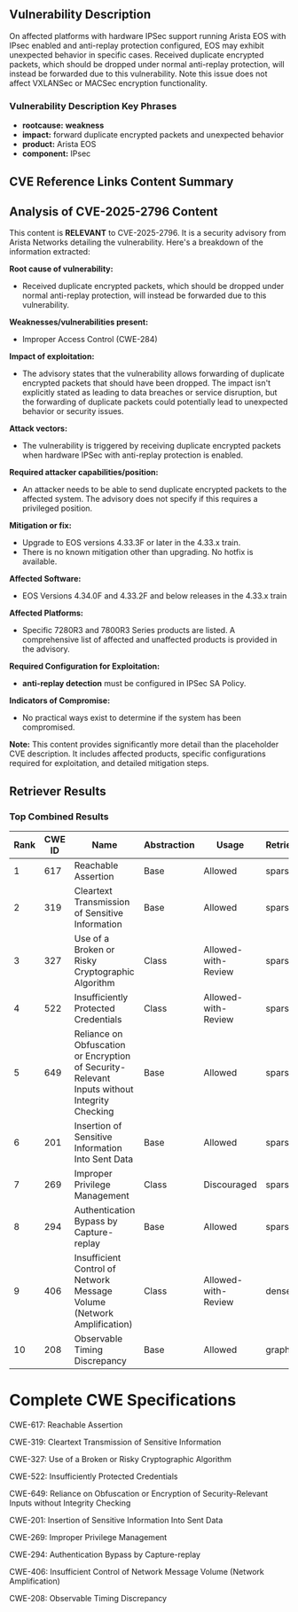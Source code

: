 ## Vulnerability Description
On affected platforms with hardware IPSec support running Arista EOS with IPsec enabled and anti-replay protection configured, EOS may exhibit unexpected behavior in specific cases. Received duplicate encrypted packets, which should be dropped under normal anti-replay protection, will instead be forwarded due to this vulnerability. Note this issue does not affect VXLANSec or MACSec encryption functionality.

### Vulnerability Description Key Phrases
- **rootcause:** **weakness**
- **impact:** forward duplicate encrypted packets and unexpected behavior
- **product:** Arista EOS
- **component:** IPsec

## CVE Reference Links Content Summary
## Analysis of CVE-2025-2796 Content

This content is **RELEVANT** to CVE-2025-2796. It is a security advisory from Arista Networks detailing the vulnerability. Here's a breakdown of the information extracted:

**Root cause of vulnerability:**

*   Received duplicate encrypted packets, which should be dropped under normal anti-replay protection, will instead be forwarded due to this vulnerability.

**Weaknesses/vulnerabilities present:**

*   Improper Access Control (CWE-284)

**Impact of exploitation:**

*   The advisory states that the vulnerability allows forwarding of duplicate encrypted packets that should have been dropped. The impact isn't explicitly stated as leading to data breaches or service disruption, but the forwarding of duplicate packets could potentially lead to unexpected behavior or security issues.

**Attack vectors:**

*   The vulnerability is triggered by receiving duplicate encrypted packets when hardware IPSec with anti-replay protection is enabled.

**Required attacker capabilities/position:**

*   An attacker needs to be able to send duplicate encrypted packets to the affected system. The advisory does not specify if this requires a privileged position.

**Mitigation or fix:**

*   Upgrade to EOS versions 4.33.3F or later in the 4.33.x train.
*   There is no known mitigation other than upgrading. No hotfix is available.

**Affected Software:**

*   EOS Versions 4.34.0F and 4.33.2F and below releases in the 4.33.x train

**Affected Platforms:**

*   Specific 7280R3 and 7800R3 Series products are listed. A comprehensive list of affected and unaffected products is provided in the advisory.

**Required Configuration for Exploitation:**

*   **anti-replay detection** must be configured in IPSec SA Policy.

**Indicators of Compromise:**

*   No practical ways exist to determine if the system has been compromised.

**Note:** This content provides significantly more detail than the placeholder CVE description. It includes affected products, specific configurations required for exploitation, and detailed mitigation steps.

## Retriever Results

### Top Combined Results

| Rank | CWE ID | Name | Abstraction | Usage  | Retrievers | Individual Scores |
|------|--------|------|-------------|-------|------------|-------------------|
| 1 | 617 | Reachable Assertion | Base | Allowed | sparse | 0.263 |
| 2 | 319 | Cleartext Transmission of Sensitive Information | Base | Allowed | sparse | 0.258 |
| 3 | 327 | Use of a Broken or Risky Cryptographic Algorithm | Class | Allowed-with-Review | sparse | 0.247 |
| 4 | 522 | Insufficiently Protected Credentials | Class | Allowed-with-Review | sparse | 0.243 |
| 5 | 649 | Reliance on Obfuscation or Encryption of Security-Relevant Inputs without Integrity Checking | Base | Allowed | sparse | 0.237 |
| 6 | 201 | Insertion of Sensitive Information Into Sent Data | Base | Allowed | sparse | 0.235 |
| 7 | 269 | Improper Privilege Management | Class | Discouraged | sparse | 0.229 |
| 8 | 294 | Authentication Bypass by Capture-replay | Base | Allowed | sparse | 0.229 |
| 9 | 406 | Insufficient Control of Network Message Volume (Network Amplification) | Class | Allowed-with-Review | dense | 0.492 |
| 10 | 208 | Observable Timing Discrepancy | Base | Allowed | graph | 0.002 |



# Complete CWE Specifications

CWE-617: Reachable Assertion

CWE-319: Cleartext Transmission of Sensitive Information

CWE-327: Use of a Broken or Risky Cryptographic Algorithm

CWE-522: Insufficiently Protected Credentials

CWE-649: Reliance on Obfuscation or Encryption of Security-Relevant Inputs without Integrity Checking

CWE-201: Insertion of Sensitive Information Into Sent Data

CWE-269: Improper Privilege Management

CWE-294: Authentication Bypass by Capture-replay

CWE-406: Insufficient Control of Network Message Volume (Network Amplification)

CWE-208: Observable Timing Discrepancy